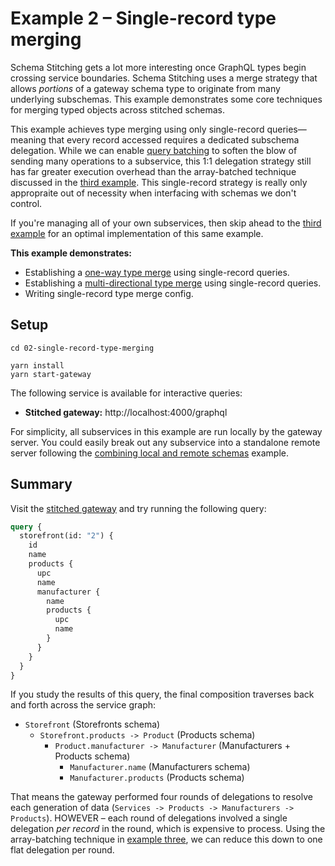 # Example 2 – Single-record type merging

Schema Stitching gets a lot more interesting once GraphQL types begin crossing service boundaries. Schema Stitching uses a merge strategy that allows _portions_ of a gateway schema type to originate from many underlying subschemas. This example demonstrates some core techniques for merging typed objects across stitched schemas.

This example achieves type merging using only single-record queries&mdash;meaning that every record accessed requires a dedicated subschema delegation. While we can enable [query batching](#) to soften the blow of sending many operations to a subservice, this 1:1 delegation strategy still has far greater execution overhead than the array-batched technique discussed in the [third example](../03-array-batched-type-merge). This single-record strategy is really only appropraite out of necessity when interfacing with schemas we don't control.

If you're managing all of your own subservices, then skip ahead to the [third example](../03-array-batched-type-merge) for an optimal implementation of this same example.

**This example demonstrates:**

- Establishing a [one-way type merge](https://www.graphql-tools.com/docs/stitch-type-merging#unidirectional-merges) using single-record queries.
- Establishing a [multi-directional type merge](https://www.graphql-tools.com/docs/stitch-type-merging#basic-example) using single-record queries.
- Writing single-record type merge config.

## Setup

```shell
cd 02-single-record-type-merging

yarn install
yarn start-gateway
```

The following service is available for interactive queries:

- **Stitched gateway:** http://localhost:4000/graphql

For simplicity, all subservices in this example are run locally by the gateway server. You could easily break out any subservice into a standalone remote server following the [combining local and remote schemas](../01-combining-local-and-remote-schemas) example.

## Summary

Visit the [stitched gateway](http://localhost:4000/graphql) and try running the following query:

```graphql
query {
  storefront(id: "2") {
    id
    name
    products {
      upc
      name
      manufacturer {
        name
        products {
          upc
          name
        }
      }
    }
  }
}
```

If you study the results of this query, the final composition traverses back and forth across the service graph:

- `Storefront` (Storefronts schema)
  - `Storefront.products -> Product` (Products schema)
    - `Product.manufacturer -> Manufacturer` (Manufacturers + Products schema)
      - `Manufacturer.name` (Manufacturers schema)
      - `Manufacturer.products` (Products schema)

That means the gateway performed four rounds of delegations to resolve each generation of data (`Services -> Products -> Manufacturers -> Products`). HOWEVER – each round of delegations involved a single delegation _per record_ in the round, which is expensive to process. Using the array-batching technique in [example three](../03-array-batched-type-merge), we can reduce this down to one flat delegation per round.
